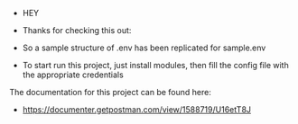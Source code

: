 - HEY
- Thanks for checking this out:
- So a sample structure  of .env has been replicated for sample.env

- To start run this project, just install modules, then fill the config file with the           appropriate credentials

The documentation for this project can be found here:

- https://documenter.getpostman.com/view/1588719/U16etT8J